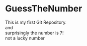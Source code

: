 # GuessTheNumber
This is my first Git Repository.
<br>
and 
<br>
surprisingly the number is 7!
<br>
not a lucky number
